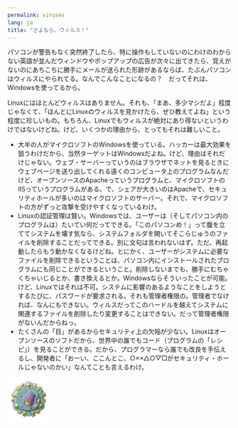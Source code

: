 ```yaml
---
permalink: viruses
lang: ja
title: "さよなら、ウィルス！"
---
```


パソコンが警告もなく突然終了したら、特に操作もしていないのにわけのわからない英語が並んだウィンドウやポップアップの広告が次々に出てきたら、覚えがないのにあちこちに勝手にメールが送られた形跡があるならば、たぶんパソコンはウィルスにやられてる。なんでこんなことになるの？　だってそれは、Windowsを使ってるから。

Linuxにはほとんどウィルスはありません。それも、「まあ、多少マシだよ」程度じゃなくて、「ほんとにLinuxのウィルスを見かけたら、ぜひ教えてよね」という程度に珍しいもの。もちろん、Linuxでもウィルスが絶対にあり得ないというわけではないけどね。けど、いくつかの理由から、とってもそれは難しいこと。

<ul>

<li>大半の人がマイクロソフトのWindowsを使っている。ハッカーは最大効果を狙うわけだから、当然ターゲットはWindowsだよね。けど、理由はそれだけじゃない。ウェブ・サーバーっていうのはブラウザでネットを見るときにウェブページを送り出してくれる遠くのコンピュータ上のプログラムなんだけど、オープンソースのApacheっていうプログラムと、マイクロソフトのIISっていうプログラムがある。で、シェアが大きいのはApacheで、セキュリティホールが多いのはマイクロソフトのサーバー。それで、マイクロソフトの方がずっと攻撃を受けやすくなっているわけ。</li>

<li>Linuxの認証管理は賢い。Windowsでは、ユーザーは（そしてパソコン内のプログラムは）たいてい何だってできる。「このパソコンめ！」って腹を立ててシステムを壊す気なら、システムフォルダを開いてそこらじゅうのファイルを削除することだってできる。別に文句は言われないはず。ただ、再起動したらもう動かなくなるけどね。とにかく、ユーザーがシステムに必要なファイルを削除できるということは、パソコン内にインストールされたプログラムにも同じことができるということ。削除しないまでも、勝手にむちゃくちゃいじるとか、書き換えるとか。Windowsならそういったことが可能。けど、Linuxではそれは不可。システムに影響のあるようなことをしようとするたびに、パスワードが要求される。それも管理者権限の。管理者でなければ、なんにもできない。ウィルスだってこのハードルを越えてシステムに関連するファイルを削除したり変更することはできない。だって管理者権限がないんだからねっ。</li>

<li>たくさんの「目」があるからセキュリティ上の欠陥が少ない。Linuxはオープンソースのソフトだから、世界中の誰でもコード（プログラムの「レシピ」）を見ることができる。だから、プログラマーなら誰でも改良を手伝えるし、開発者に「おーい、ここんとこ、○××△○▽□がセキュリティ・ホールじゃないのかい」なんてことも言えるわけ。</li>

</ul>

<img src="/img/viruses_thumb.png" />




